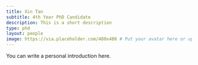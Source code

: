 ```yaml
---
title: Xin Tan
subtitle: 4th Year PhD Candidate
description: This is a short description
type: phd
layout: people
image: https://via.placeholder.com/480x480 # Put your avatar here or upload one
---
```


You can write a personal introduction here.